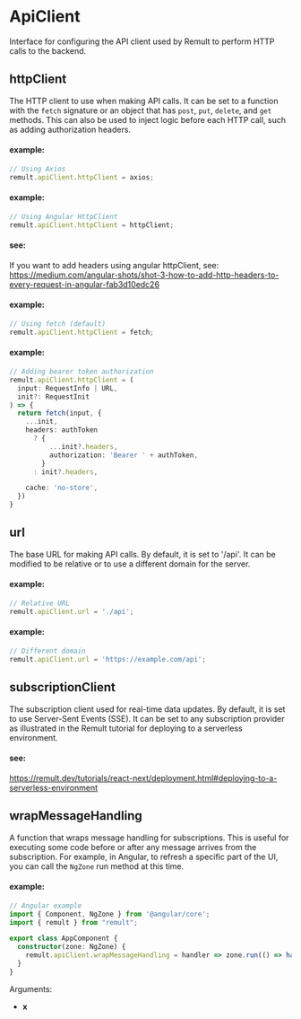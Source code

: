 # ApiClient
Interface for configuring the API client used by Remult to perform HTTP calls to the backend.
## httpClient
The HTTP client to use when making API calls. It can be set to a function with the `fetch` signature
or an object that has `post`, `put`, `delete`, and `get` methods. This can also be used to inject
logic before each HTTP call, such as adding authorization headers.
   
   
   #### example:
   ```ts
   // Using Axios
   remult.apiClient.httpClient = axios;
   ```
   
   
   #### example:
   ```ts
   // Using Angular HttpClient
   remult.apiClient.httpClient = httpClient;
   ```
   
   
   #### see:
   If you want to add headers using angular httpClient, see: https://medium.com/angular-shots/shot-3-how-to-add-http-headers-to-every-request-in-angular-fab3d10edc26
   
   
   #### example:
   ```ts
   // Using fetch (default)
   remult.apiClient.httpClient = fetch;
   ```
   
   
   #### example:
   ```ts
   // Adding bearer token authorization
   remult.apiClient.httpClient = (
     input: RequestInfo | URL,
     init?: RequestInit
   ) => {
     return fetch(input, {
       ...init,
       headers: authToken
         ? {
             ...init?.headers,
             authorization: 'Bearer ' + authToken,
           }
         : init?.headers,
   
       cache: 'no-store',
     })
   }
   ```
## url
The base URL for making API calls. By default, it is set to '/api'. It can be modified to be relative
or to use a different domain for the server.
   
   
   #### example:
   ```ts
   // Relative URL
   remult.apiClient.url = './api';
   ```
   
   
   #### example:
   ```ts
   // Different domain
   remult.apiClient.url = 'https://example.com/api';
   ```
## subscriptionClient
The subscription client used for real-time data updates. By default, it is set to use Server-Sent Events (SSE).
It can be set to any subscription provider as illustrated in the Remult tutorial for deploying to a serverless environment.
   
   
   #### see:
   https://remult.dev/tutorials/react-next/deployment.html#deploying-to-a-serverless-environment
## wrapMessageHandling
A function that wraps message handling for subscriptions. This is useful for executing some code before
or after any message arrives from the subscription.
For example, in Angular, to refresh a specific part of the UI,
you can call the `NgZone` run method at this time.
   
   
   #### example:
   ```ts
   // Angular example
   import { Component, NgZone } from '@angular/core';
   import { remult } from "remult";
   
   export class AppComponent {
     constructor(zone: NgZone) {
       remult.apiClient.wrapMessageHandling = handler => zone.run(() => handler());
     }
   }
   ```

Arguments:
* **x**

